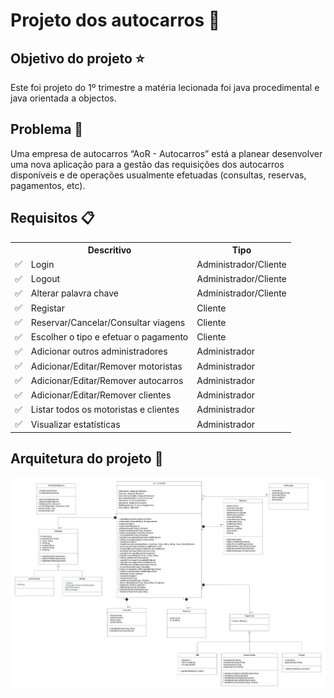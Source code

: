 # Projeto dos autocarros 🚌

## Objetivo do projeto ⭐
Este foi projeto do 1º trimestre a matéria lecionada foi java procedimental e java orientada a objectos.

## Problema 🚩

Uma empresa de autocarros “AoR - Autocarros” está a planear desenvolver uma nova aplicação para a gestão das requisições dos autocarros disponíveis e de operações usualmente efetuadas (consultas, reservas, pagamentos, etc).

## Requisitos 📋

<table >
  <tr>
    <th></th>
    <th>Descritivo</th>
    <th>Tipo</th>
  </tr>
  <tr>
    <td>✅</td>
    <td>Login</td>
    <td>Administrador/Cliente</td>
  </tr>
   <tr>
    <td>✅</td>
    <td>Logout</td>
    <td>Administrador/Cliente</td>
  </tr>
  <tr>
    <td>✅</td>
    <td>Alterar palavra chave</td>
    <td>Administrador/Cliente</td>
  </tr>
    <tr>
    <td>✅</td>
    <td>Registar</td>
    <td>Cliente</td>
  </tr>
  <tr>
    <td>✅</td>
    <td>Reservar/Cancelar/Consultar viagens</td>
    <td>Cliente</td>
  </tr>
  <tr>
    <td>✅</td>
    <td>Escolher o tipo e efetuar o pagamento </td>
    <td>Cliente</td>
  </tr>
   <tr>
    <td>✅</td>
    <td>Adicionar outros administradores</td>
    <td>Administrador</td>
  </tr>
   <tr>
    <td>✅</td>
    <td>Adicionar/Editar/Remover motoristas</td>
    <td>Administrador</td>
  </tr>
    <tr>
    <td>✅</td>
    <td>Adicionar/Editar/Remover autocarros</td>
    <td>Administrador</td>
  </tr>
   <tr>
    <td>✅</td>
    <td>Adicionar/Editar/Remover clientes</td>
    <td>Administrador</td>
  </tr>
  <tr>
    <td>✅</td>
    <td>Listar todos os motoristas e clientes</td>
    <td>Administrador</td>
  </tr>
    <tr>
    <td>✅</td>
    <td>Visualizar estatísticas</td>
    <td>Administrador</td>
  </tr>
  
</table>

## Arquitetura do projeto 📏

<img src="https://github.com/Reaf25pt/BusProject/blob/main/Busproject_uml.png"/>










